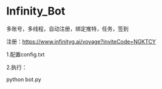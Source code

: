 # Infinity_Bot

多账号，多线程，自动注册，绑定推特，任务，签到

注册：https://www.infinityg.ai/voyage?inviteCode=NGKTCY

1.配置config.txt

2.执行：

  python bot.py



